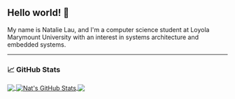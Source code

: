 ## Hello world! 👋

My name is Natalie Lau, and I'm a computer science student at Loyola Marymount University with an interest in systems architecture and embedded systems. 

***

### 📈 GitHub Stats

<a href="https://github.com/nklau?tab=repositories">
  <img align="center" src="https://github-readme-stats.vercel.app/api/top-langs/?username=nklau&theme=synthwave&langs_count=3&hide=html" />
</a>
<a href="https://github.com/nklau/nklau">
  <img align="center" src="https://github-readme-stats.vercel.app/api?username=nklau&show_icons=true&line_height=27&count_private=true&theme=nightowl" alt="Nat's GitHub Stats" />
</a>

<a href="https://github.com/nklau/LMU">
  <img align="center" src="https://github-readme-stats.vercel.app/api/pin/?username=nklau&repo=LMU&theme=radical" />
</a>
<!--
**nklau/nklau** is a ✨ _special_ ✨ repository because its `README.md` (this file) appears on your GitHub profile.

Here are some ideas to get you started:

- 🔭 I’m currently working on ...
- 🌱 I’m currently learning ...
- 👯 I’m looking to collaborate on ...
- 🤔 I’m looking for help with ...
- 💬 Ask me about ...
- 📫 How to reach me: ...
- 😄 Pronouns: ...
- ⚡ Fun fact: ...
-->
